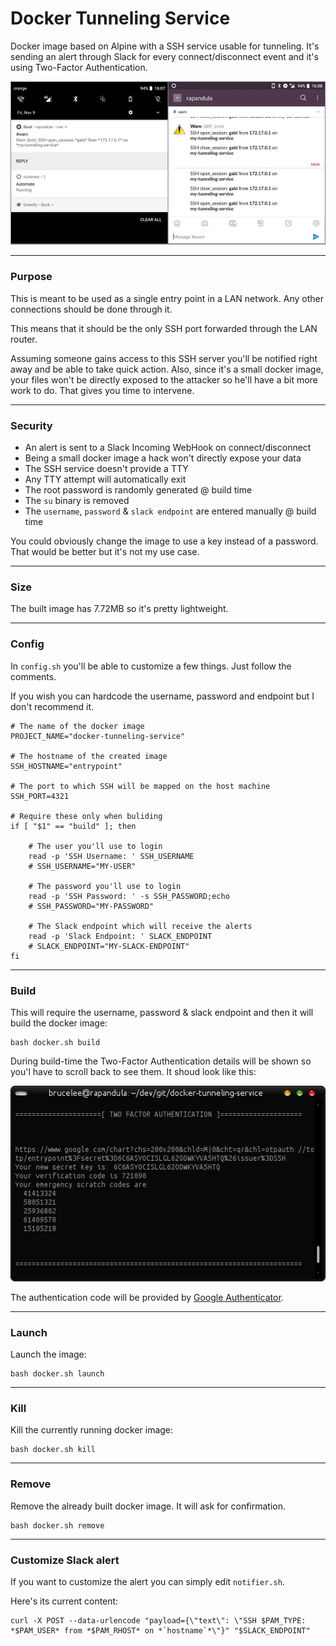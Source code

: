 # Docker Tunneling Service

Docker image based on Alpine with a SSH service usable for tunneling. It's sending an alert through Slack for every connect/disconnect event and it's using Two-Factor Authentication.

![screenshots.jpg](screenshots.jpg)

--------------------------------------------------------------------------------

### Purpose

This is meant to be used as a single entry point in a LAN network. Any other connections should be done through it.

This means that it should be the only SSH port forwarded through the LAN router.

Assuming someone gains access to this SSH server you'll be notified right away and be able to take quick action. Also, since it's a small docker image, your files won't be directly exposed to the attacker so he'll have a bit more work to do. That gives you time to intervene.

--------------------------------------------------------------------------------

### Security

 - An alert is sent to a Slack Incoming WebHook on connect/disconnect
 - Being a small docker image a hack won't directly expose your data
 - The SSH service doesn't provide a TTY
 - Any TTY attempt will automatically exit
 - The root password is randomly generated @ build time
 - The `su` binary is removed
 - The `username`, `password` & `slack endpoint` are entered manually @ build time

You could obviously change the image to use a key instead of a password. That would be better but it's not my use case.

--------------------------------------------------------------------------------

### Size

The built image has 7.72MB so it's pretty lightweight.

--------------------------------------------------------------------------------

### Config

In ```config.sh``` you'll be able to customize a few things. Just follow the comments.

If you wish you can hardcode the username, password and endpoint but I don't recommend it.

```shell
# The name of the docker image
PROJECT_NAME="docker-tunneling-service"

# The hostname of the created image
SSH_HOSTNAME="entrypoint"

# The port to which SSH will be mapped on the host machine
SSH_PORT=4321

# Require these only when buliding
if [ "$1" == "build" ]; then

    # The user you'll use to login
    read -p 'SSH Username: ' SSH_USERNAME
    # SSH_USERNAME="MY-USER"

    # The password you'll use to login
    read -p 'SSH Password: ' -s SSH_PASSWORD;echo
    # SSH_PASSWORD="MY-PASSWORD"

    # The Slack endpoint which will receive the alerts
    read -p 'Slack Endpoint: ' SLACK_ENDPOINT
    # SLACK_ENDPOINT="MY-SLACK-ENDPOINT"
fi
```

--------------------------------------------------------------------------------

### Build

This will require the username, password & slack endpoint and then it will build the docker image:

```shell
bash docker.sh build
```

During build-time the Two-Factor Authentication details will be shown so you'l have to scroll back to see them. It shoud look like this:

![screenshot-tfa.png](screenshot-tfa.png)

The authentication code will be provided by [Google Authenticator](https://play.google.com/store/apps/details?id=com.google.android.apps.authenticator2).

--------------------------------------------------------------------------------

### Launch

Launch the image:

```shell
bash docker.sh launch
```

--------------------------------------------------------------------------------

### Kill

Kill the currently running docker image:

```shell
bash docker.sh kill
```

--------------------------------------------------------------------------------

### Remove

Remove the already built docker image. It will ask for confirmation.

```shell
bash docker.sh remove
```

--------------------------------------------------------------------------------

### Customize Slack alert

If you want to customize the alert you can simply edit ```notifier.sh```.

Here's its current content:

```shell
curl -X POST --data-urlencode "payload={\"text\": \"SSH $PAM_TYPE: *$PAM_USER* from *$PAM_RHOST* on *`hostname`*\"}" "$SLACK_ENDPOINT"
```
